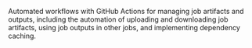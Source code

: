 Automated workflows with GitHub Actions for managing job artifacts and outputs, including the automation of uploading and downloading job artifacts, using job outputs in other jobs, and implementing dependency caching.
